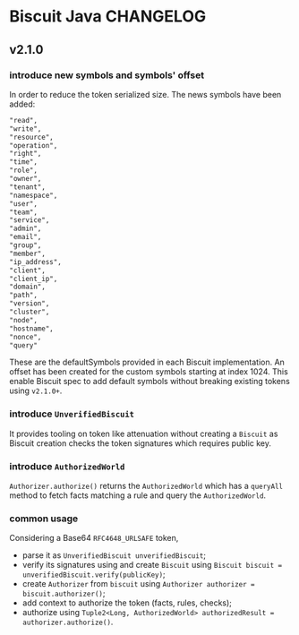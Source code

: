 # Biscuit Java CHANGELOG

## v2.1.0

### introduce new symbols and symbols' offset

In order to reduce the token serialized size. The news symbols have been added:

```txt
"read",
"write",
"resource",
"operation",
"right",
"time",
"role",
"owner",
"tenant",
"namespace",
"user",
"team",
"service",
"admin",
"email",
"group",
"member",
"ip_address",
"client",
"client_ip",
"domain",
"path",
"version",
"cluster",
"node",
"hostname",
"nonce",
"query"
```

These are the defaultSymbols provided in each Biscuit implementation. An offset has been created for the custom symbols starting at index 1024. This enable Biscuit spec to add default symbols without breaking existing tokens using `v2.1.0+`.

### introduce `UnverifiedBiscuit`

It provides tooling on token like attenuation without creating a `Biscuit` as Biscuit creation checks the token signatures which requires public key.

### introduce `AuthorizedWorld`

`Authorizer.authorize()` returns the `AuthorizedWorld` which has a `queryAll` method to fetch facts matching a rule and query the `AuthorizedWorld`.

### common usage

Considering a Base64 `RFC4648_URLSAFE` token,

* parse it as `UnverifiedBiscuit unverifiedBiscuit`;
* verify its signatures using and create `Biscuit` using `Biscuit biscuit = unverifiedBiscuit.verify(publicKey)`;
* create `Authorizer` from `biscuit` using `Authorizer authorizer = biscuit.authorizer()`;
* add context to authorize the token (facts, rules, checks);
* authorize using `Tuple2<Long, AuthorizedWorld> authorizedResult = authorizer.authorize()`.
